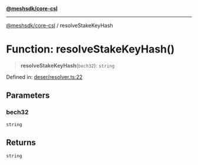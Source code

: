 [**@meshsdk/core-csl**](../README.md)

***

[@meshsdk/core-csl](../globals.md) / resolveStakeKeyHash

# Function: resolveStakeKeyHash()

> **resolveStakeKeyHash**(`bech32`): `string`

Defined in: [deser/resolver.ts:22](https://github.com/MeshJS/mesh/blob/1abde1553cbd7cf2cf4e40197fc0de9e4a7d0f49/packages/mesh-core-csl/src/deser/resolver.ts#L22)

## Parameters

### bech32

`string`

## Returns

`string`
